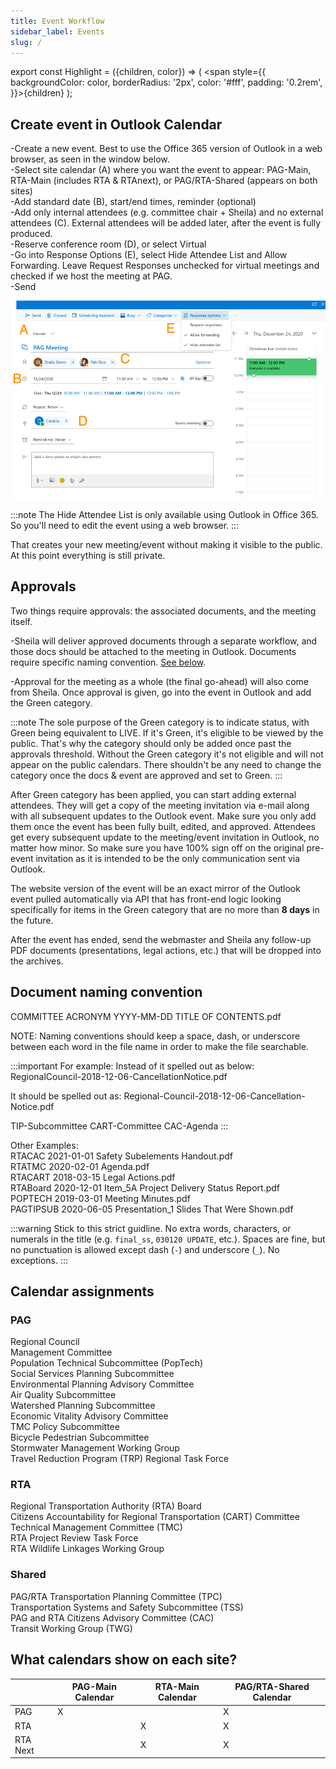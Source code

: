 ```yaml
---
title: Event Workflow
sidebar_label: Events
slug: /
---
```


export const Highlight = ({children, color}) => ( <span style={{
      backgroundColor: color,
      borderRadius: '2px',
      color: '#fff',
      padding: '0.2rem',
    }}>{children}</span> );

## Create event in Outlook Calendar

-Create a new event. Best to use the Office 365 version of Outlook in a web browser, as seen in the window below.<br />
-Select site calendar (A) where you want the event to appear: PAG-Main, RTA-Main (includes RTA & RTAnext), or PAG/RTA-Shared (appears on both sites)<br />
-Add standard date (B), start/end times, reminder (optional)<br />
-Add only internal attendees (e.g. committee chair + Sheila) and no external attendees (C). External attendees will be added later, after the event is fully produced.<br />
-Reserve conference room (D), or select Virtual<br />
-Go into Response Options (E), select <Highlight color="#1877F2">Hide Attendee List</Highlight> and Allow Forwarding. Leave Request Responses unchecked for virtual meetings and checked if we host the meeting at PAG. <br />
-Send<br />

![calendar steps](../static/img/CalendarSteps900.png)

:::note
The <Highlight color="#1877F2">Hide Attendee List</Highlight> is only available using Outlook in Office 365. So you'll need to edit the event using a web browser.
:::

That creates your new meeting/event without making it visible to the public. At this point everything is still private.

## Approvals

Two things require approvals: the associated documents, and the meeting itself.

-Sheila will deliver approved documents through a separate workflow, and those docs should be attached to the meeting in Outlook. Documents require specific naming convention. [See below](/docs/#document-naming-convention).

-Approval for the meeting as a whole (the final go-ahead) will also come from Sheila. Once approval is given, go into the event in Outlook and add the <Highlight color="#25c2a0">Green</Highlight> category.

:::note
The sole purpose of the <Highlight color="#25c2a0">Green</Highlight> category is to indicate status, with Green being equivalent to LIVE. If it's Green, it's eligible to be viewed by the public. That's why the category should only be added once past the approvals threshold. Without the Green category it's not eligible and will not appear on the public calendars. There shouldn't be any need to change the category once the docs & event are approved and set to Green.
:::

After <Highlight color="#25c2a0">Green</Highlight> category has been applied, you can start adding external attendees. They will get a copy of the meeting invitation via e-mail along with all subsequent updates to the Outlook event. Make sure you only add them once the event has been fully built, edited, and approved. Attendees get every subsequent update to the meeting/event invitation in Outlook, no matter how minor. So make sure you have 100% sign off on the original pre-event invitation as it is intended to be the only communication sent via Outlook.

The website version of the event will be an exact mirror of the Outlook event pulled automatically via API that has front-end logic looking specifically for items in the <Highlight color="#25c2a0">Green</Highlight> category that are no more than **8 days** in the future.

After the event has ended, send the webmaster and Sheila any follow-up PDF documents (presentations, legal actions, etc.) that will be dropped into the archives.

## Document naming convention

COMMITTEE ACRONYM YYYY-MM-DD TITLE OF CONTENTS.pdf

NOTE: Naming conventions should keep a space, dash, or underscore between each word in the file name in order to make the file searchable.

:::important
For example: Instead of it spelled out as below:
RegionalCouncil-2018-12-06-CancellationNotice.pdf
 
It should be spelled out as:
Regional-Council-2018-12-06-Cancellation-Notice.pdf

TIP-Subcommittee
CART-Committee
CAC-Agenda
:::

Other Examples:<br />
RTACAC 2021-01-01 Safety Subelements Handout.pdf<br />
RTATMC 2020-02-01 Agenda.pdf<br />
RTACART 2018-03-15 Legal Actions.pdf<br />
RTABoard 2020-12-01 Item_5A Project Delivery Status Report.pdf<br />
POPTECH 2019-03-01 Meeting Minutes.pdf<br />
PAGTIPSUB 2020-06-05 Presentation_1 Slides That Were Shown.pdf

:::warning
Stick to this strict guidline. No extra words, characters, or numerals in the title (e.g. `final_ss`, `030120 UPDATE`, etc.).
Spaces are fine, but no punctuation is allowed except dash (`-`) and underscore (`_`). No exceptions.
:::

## Calendar assignments

### PAG

Regional Council<br />
Management Committee<br />
Population Technical Subcommittee (PopTech)<br />
Social Services Planning Subcommittee<br />
Environmental Planning Advisory Committee<br />
Air Quality Subcommittee<br />
Watershed Planning Subcommittee<br />
Economic Vitality Advisory Committee<br />
TMC Policy Subcommittee<br />
Bicycle Pedestrian Subcommittee<br />
Stormwater Management Working Group<br />
Travel Reduction Program (TRP) Regional Task Force

### RTA

Regional Transportation Authority (RTA) Board<br />
Citizens Accountability for Regional Transportation (CART) Committee<br />
Technical Management Committee (TMC)<br />
RTA Project Review Task Force<br />
RTA Wildlife Linkages Working Group

### Shared

PAG/RTA Transportation Planning Committee (TPC)<br />
Transportation Systems and Safety Subcommittee (TSS)<br />
PAG and RTA Citizens Advisory Committee (CAC)<br />
Transit Working Group (TWG)

## What calendars show on each site?

|          | PAG-Main Calendar | RTA-Main Calendar | PAG/RTA-Shared Calendar |
| -------- | ----------------- | ----------------- | ----------------------- |
| PAG      | X                 |                   | X                       |
| RTA      |                   | X                 | X                       |
| RTA Next |                   | X                 | X                       |
